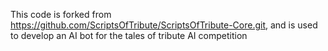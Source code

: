 This code is forked from https://github.com/ScriptsOfTribute/ScriptsOfTribute-Core.git, and is used to develop an AI bot for the tales of tribute AI competition
